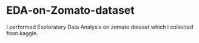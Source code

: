 # EDA-on-Zomato-dataset
I performed Exploratory Data Analysis  on zomato dataset which i collected from kaggle.
